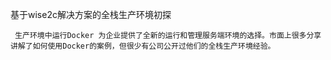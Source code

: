 基于wise2c解决方案的全栈生产环境初探

     生产环境中运行Docker 为企业提供了全新的运行和管理服务端环境的选择。市面上很多分享讲解了如何使用Docker的案例，但很少有公司公开过他们的全栈生产环境经验。



